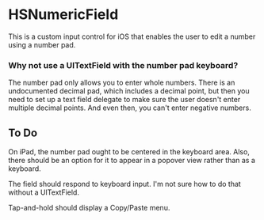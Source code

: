 # HSNumericField

This is a custom input control for iOS that enables the user to edit a number using a number pad.

### Why not use a UITextField with the number pad keyboard?

The number pad only allows you to enter whole numbers. There is an undocumented decimal pad, which includes a decimal point, but then you need to set up a text field delegate to make sure the user doesn't enter multiple decimal points. And even then, you can't enter negative numbers.

## To Do

On iPad, the number pad ought to be centered in the keyboard area. Also, there should be an option for it to appear in a popover view rather than as a keyboard.

The field should respond to keyboard input. I'm not sure how to do that without a UITextField.

Tap-and-hold should display a Copy/Paste menu.

